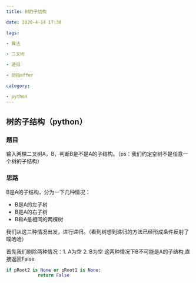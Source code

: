 ```yaml
---
title: 树的子结构

date: 2020-4-14 17:38

tags:

- 算法

- 二叉树

- 递归

- 剑指offer

category:

- python
---
```


## 树的子结构（python）

### 题目

输入两棵二叉树A，B，判断B是不是A的子结构。（ps：我们约定空树不是任意一个树的子结构）

### 思路

B是A的子结构，分为一下几种情况：

- B是A的左子树
- B是A的右子树
- B和A是相同的两棵树

我们从这三种情况出发，进行递归。（看到树想到递归的方法已经形成条件反射了噗哈哈）

首先我们剔除两种情况：1. A为空 2. B为空  这两种情况下B不可能是A的子结构,直接返回False

```python
if pRoot2 is None or pRoot1 is None:
            return False
```

